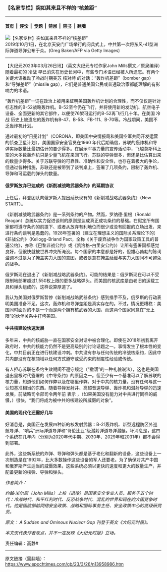 ### 【名家专栏】突如其来且不祥的“核差距”

---

#### [首页](../../../..?n13958986) &nbsp;|&nbsp; [评论](../../../../../epoch-comment?n13958986) &nbsp;|&nbsp; [专题](../../../../../epoch-special?n13958986) &nbsp;|&nbsp; [禁闻](../../../../../epoch-news?n13958986) &nbsp;|&nbsp; [禁书](../../../../../books?n13958986) &nbsp;|&nbsp; [翻墙](https://github.com/gfw-breaker/nogfw/blob/master/README.md?n13958986)


<div><img alt="【名家专栏】突如其来且不祥的“核差距”" class="attachment-djy_600_400 size-djy_600_400 wp-post-image" src="https://i.epochtimes.com/assets/uploads/2023/03/id13958987-GettyImages-1175318272-1200x800-1-700x420-600x400.jpg"/>
<div class="caption">
 2019年10月1日，在北京天安门广场举行的阅兵式上，中共第一次将东风-41型洲际弹道导弹公布于众。(Greg Baker/AFP via Getty Images)
</div></div><hr/><div class="post_content" id="artbody" itemprop="articleBody">
 <!-- article content begin -->
 <p>
  【大纪元2023年03月26日讯】（英文大纪元专栏作家John Mills撰文／原泉编译）随着最初的
  <ok href="https://www.epochtimes.com/gb/tag/%E5%86%B7%E6%88%98.html">
   冷战
  </ok>
  早已消失在历史长河中，有些专门术语已经被人所遗忘。有两个关键术语推动了冷战时期美苏
  <ok href="https://www.epochtimes.com/gb/tag/%E6%A0%B8%E5%AF%B9%E5%B3%99.html">
   核对峙
  </ok>
  的对话：“轰炸机差距”（bomber gap）和“导弹差距”（missile gap），它们是普通美国公民或普通政治家都能理解的有影响力的术语。
 </p>
 <p>
  “轰炸机差距”一词在政治上被用来证明美国轰炸机计划的合理性，而不仅仅是针对标志性的B-52战略轰炸机。B-52至今仍在飞行，并将使用新的发动机、航空电子设备、全面更新的其它部件，以便使76架可运行的B-52再飞行几十年。在美国
  <ok href="https://www.epochtimes.com/gb/tag/%E5%86%B7%E6%88%98.html">
   冷战
  </ok>
  历史上被遗忘的轰炸机有B-47、B-58、FB-111、B-70等。冷战期间，美国不乏轰炸机计划。
 </p>
 <p>
  通过最初的“日冕计划”（CORONA，即美国中央情报局和美国空军共同开发运营的侦查卫星计划），美国国家安全官员在1960 年代后期确信，苏联的轰炸机和导弹实际数量比最初估计的要少得多。在展示军事力量的宣传活动中，飞越莫斯科上空的大多数轰炸机只是少量飞机在来回飞行。苏联的导弹很多，但还是比估算出来的数量少得多。关于苏联导弹的可靠性、准确性和安全性，也存在着极大的争论，但通过各种措施，苏联还是被带到了谈判桌上，签署了几项条约，限制了轰炸机、导弹和可运载的弹头的数量。
 </p>
 <h4>
  俄罗斯放弃已达成的《新削减战略武器条约》的延期协议
 </h4>
 <p>
  上任后，拜登团队向俄罗斯人提出延长现有的《新削减战略武器条约》（New START）。
 </p>
 <p>
  《新削减战略武器条约》是一系列条约的产物。然而，罗纳德‧里根（Ronald Reagan）总统以实力促进谈判的原则是达成真正成功条约的基础。在假定所有国家都将遵守条约的前提下、或者从放弃有利地位而很少或没有回报的立场出发，来进行条约谈判是愚蠢的。1928年签署的（建立在理想主义的国际关系理论下的）《非战公约》（Kellogg-Briand Pact，全称《关于废弃战争作为国家政策工具的普遍公约》，亦称《巴黎非战公约》或《凯洛格–白里安公约》）让所有签署国都感觉良好，但很快就被世界冲突所淹没。每个国家的本意都是好的，但雄心勃勃的陈词滥调不过是为了掩盖实力大国的意图，或者是意在掩盖延缓与实力大国间不可避免的战争。
 </p>
 <p>
  俄罗斯现在退出了《新削减战略武器条约》。可能的结果是：俄罗斯现在可以不受限制地部署超过1,550枚上限的更多战略弹头。而美国的核武库是由老旧的运载工具和弹头组成的，这样说算厚道了。
 </p>
 <p>
  我认为美国对俄罗斯暂停《新削减战略武器条约》感到措手不及，俄罗斯的行动表明美国准备不足。这次，轰炸机和导弹差距是真实存在的。不过，情况更糟糕：美国同时面对的不是一个而是两个拥有核武器的大国，而这两个国家同意在“无上限”的伙伴关系中打垮美国。
 </p>
 <h4>
  中共核建设快速发展
 </h4>
 <p>
  多年来，中共的核威胁一直在国家安全对话中被合理化。即使在2018年初我离开政府时，中共的核能力仍然不是更高级别的讨论话题之一。事情发生了根本性的变化，中共目前正在进行核建设冲刺。中共没有参与任何传统的冷战核条约，因此中共内部没有在核领域以任何方式遵守或受约束的制度性经验或传统。
 </p>
 <p>
  有人担心苏联在条约生效期间不遵守规定（“撒谎”的一种礼貌说法），这也是美国退出里根时代签署的《中导条约》的原因之一。但至少有一个基准可以了解苏联的核力量，知道他们如何作弊以及在哪里作弊。对于中共的核力量，没有任何与这一认知基准相当的东西。随着导弹发射井、高超音速导弹、轰炸机和潜射导弹的迅速发展，前战略司令部司令两年前
  <ok href="https://www.washingtonexaminer.com/policy/defense-national-security/we-will-be-the-ones-deterred-stratcom-commander-on-chinas-breathtaking-nuclear-buildup">
   表示
  </ok>
  ，（如果美国没有能力对中共进行同样的威慑，）很快，“我们将成为被中共的核建设所威慑的对象”。
 </p>
 <h4>
  美国的现代化还需好几年
 </h4>
 <p>
  好消息是，美国正在发展四种新的核发射武器：B-21轰炸机、新型远程防区外巡航导弹、“哨兵”洲际弹道导弹和“哥伦比亚”级潜射弹道导弹潜艇。坏消息是，这四个系统在几年内（分别为2020年代中期、2030年、2029年和2031年）都不会得到部署。
 </p>
 <p>
  此外，这些新系统的炸弹、导弹和弹头都是基于老化和翻新的设备，这些设备上一次制造是在1992年，比大多数操作这些设备的军人还要老。为了确保对共产中国和俄罗斯产生适当的威慑效果，这些系统必须以更快的速度和更大的数量生产，并配备更新的核弹、导弹和弹头。
 </p>
 <p>
  <em>
   作者简介：
  </em>
 </p>
 <p>
  <em>
   约翰‧米尔斯（John Mills）上校（退役）是国家安全专业人员，服务于五个时代：冷战时代、和平红利时代、反恐战争时代、混乱的世界和现在的大国竞争时代。他是国防部前网络安全政策、战略和国际事务主任、安全政策中心的高级研究员。
  </em>
 </p>
 <p>
  <em>
   原文：
   <ok href="https://www.theepochtimes.com/a-sudden-and-ominous-nuclear-gap_5127908.html">
    A Sudden and Ominous Nuclear Gap
   </ok>
   刊登于英文《大纪元时报》。
  </em>
 </p>
 <p>
  <em>
   本文仅代表作者观点，并不一定反映《大纪元时报》立场。
  </em>
 </p>
 <p>
  责任编辑：高静#
 </p>
 <!-- article content end -->
 <div id="below_article_ad">
 </div>
</div>


---

原文链接（需翻墙）：https://www.epochtimes.com/gb/23/3/26/n13958986.htm